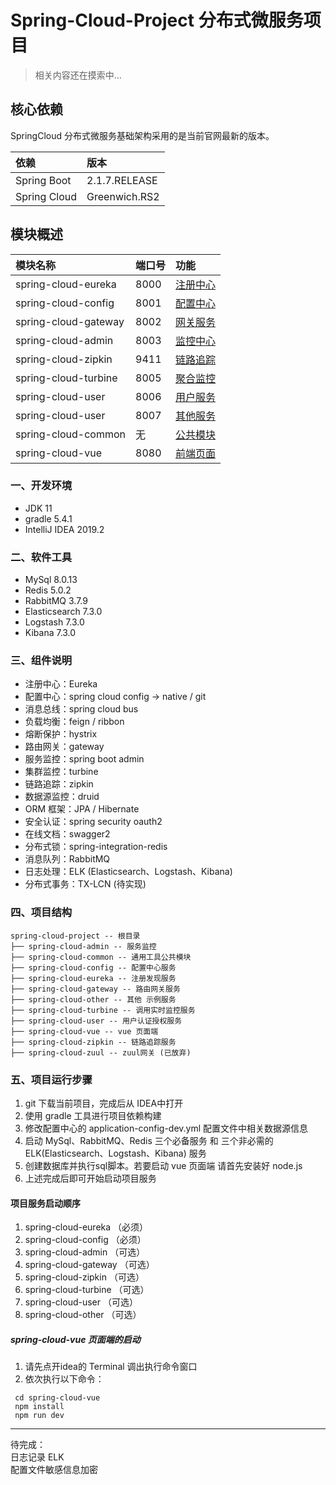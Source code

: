 # Spring-Cloud-Project 分布式微服务项目


> 相关内容还在摸索中...

## 核心依赖

SpringCloud 分布式微服务基础架构采用的是当前官网最新的版本。

| 依赖 | 版本 |
|:--|:--|
| Spring Boot | 2.1.7.RELEASE |
| Spring Cloud | Greenwich.RS2 |

## 模块概述

| 模块名称 | 端口号 | 功能 |
|:--|:--|:--|
| spring-cloud-eureka | 8000 | [注册中心](./spring-cloud-eureka/README.md) |
| spring-cloud-config | 8001 | [配置中心](./spring-cloud-config/README.md) |
| spring-cloud-gateway | 8002 | [网关服务](./spring-cloud-gateway/README.md) |
| spring-cloud-admin | 8003 | [监控中心](./spring-cloud-admin/README.md) |
| spring-cloud-zipkin | 9411 | [链路追踪](./spring-cloud-zipkin/README.md) |
| spring-cloud-turbine | 8005 | [聚合监控](./spring-cloud-turbine/README.md) |
| spring-cloud-user | 8006 | [用户服务](./spring-cloud-user/README.md) |
| spring-cloud-user | 8007 | [其他服务](./spring-cloud-other/README.md) |
| spring-cloud-common | 无 | [公共模块](./spring-cloud-common/README.md) |
| spring-cloud-vue | 8080 | [前端页面](./spring-cloud-vue/README.md) |

### 一、开发环境
* JDK 11  
* gradle 5.4.1  
* IntelliJ IDEA 2019.2  
### 二、软件工具  
* MySql 8.0.13  
* Redis 5.0.2
* RabbitMQ 3.7.9  
* Elasticsearch 7.3.0
* Logstash 7.3.0
* Kibana 7.3.0  
### 三、组件说明  
* 注册中心：Eureka  
* 配置中心：spring cloud config -> native / git
* 消息总线：spring cloud bus
* 负载均衡：feign / ribbon
* 熔断保护：hystrix
* 路由网关：gateway
* 服务监控：spring boot admin
* 集群监控：turbine
* 链路追踪：zipkin
* 数据源监控：druid
* ORM 框架：JPA / Hibernate
* 安全认证：spring security oauth2
* 在线文档：swagger2
* 分布式锁：spring-integration-redis
* 消息队列：RabbitMQ
* 日志处理：ELK (Elasticsearch、Logstash、Kibana)
* 分布式事务：TX-LCN (待实现)  
### 四、项目结构  
```
spring-cloud-project -- 根目录
├── spring-cloud-admin -- 服务监控
├── spring-cloud-common -- 通用工具公共模块
├── spring-cloud-config -- 配置中心服务
├── spring-cloud-eureka -- 注册发现服务
├── spring-cloud-gateway -- 路由网关服务
├── spring-cloud-other -- 其他 示例服务
├── spring-cloud-turbine -- 调用实时监控服务
├── spring-cloud-user -- 用户认证授权服务
├── spring-cloud-vue -- vue 页面端
├── spring-cloud-zipkin -- 链路追踪服务
├── spring-cloud-zuul -- zuul网关 (已放弃)
```
### 五、项目运行步骤  
1. git 下载当前项目，完成后从 IDEA中打开
2. 使用 gradle 工具进行项目依赖构建
3. 修改配置中心的 application-config-dev.yml 配置文件中相关数据源信息
4. 启动 MySql、RabbitMQ、Redis 三个必备服务 和 三个非必需的 ELK(Elasticsearch、Logstash、Kibana) 服务
5. 创建数据库并执行sql脚本。若要启动 vue 页面端 请首先安装好 node.js
6. 上述完成后即可开始启动项目服务  
#### 项目服务启动顺序  
1. spring-cloud-eureka （必须）
2. spring-cloud-config （必须）
3. spring-cloud-admin （可选）
4. spring-cloud-gateway （可选）
5. spring-cloud-zipkin （可选）
6. spring-cloud-turbine （可选）
7. spring-cloud-user （可选）
8. spring-cloud-other （可选）  
##### spring-cloud-vue 页面端的启动  
1. 请先点开idea的 Terminal 调出执行命令窗口
2. 依次执行以下命令：  
``` 
 cd spring-cloud-vue  
 npm install
 npm run dev
```
 
***
待完成：  
日志记录 ELK  
配置文件敏感信息加密  
